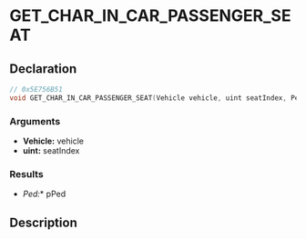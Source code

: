 # GET_CHAR_IN_CAR_PASSENGER_SEAT

## Declaration
```cpp
// 0x5E756B51
void GET_CHAR_IN_CAR_PASSENGER_SEAT(Vehicle vehicle, uint seatIndex, Ped* pPed);
```

### Arguments
- **Vehicle:** vehicle
- **uint:** seatIndex

### Results
- **Ped*:** pPed

## Description

